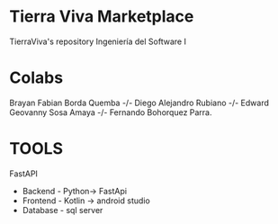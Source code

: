 # Tierra Viva Marketplace
TierraViva's repository
Ingeniería del Software I

# Colabs
Brayan Fabian Borda Quemba -/-
Diego Alejandro Rubiano -/-
Edward Geovanny Sosa Amaya -/-
Fernando Bohorquez Parra.

# TOOLS
FastAPI     
+ Backend - Python-> FastApi
+ Frontend - Kotlin -> android studio 
+ Database - sql server
